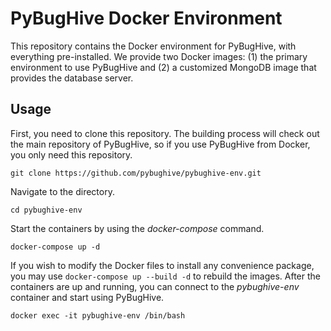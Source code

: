# PyBugHive Docker Environment

This repository contains the Docker environment for PyBugHive, with everything pre-installed.
We provide two Docker images: (1) the primary environment to use PyBugHive and (2) a customized MongoDB image that provides the database server.

## Usage

First, you need to clone this repository.
The building process will check out the main repository of PyBugHive, so if you use PyBugHive from Docker, you only need this repository.

```
git clone https://github.com/pybughive/pybughive-env.git
```

Navigate to the directory.

```
cd pybughive-env
```

Start the containers by using the *docker-compose* command.

```
docker-compose up -d
```

If you wish to modify the Docker files to install any convenience package, you may use `docker-compose up --build -d` to rebuild the images.
After the containers are up and running, you can connect to the *pybughive-env* container and start using PyBugHive.

```
docker exec -it pybughive-env /bin/bash
```
